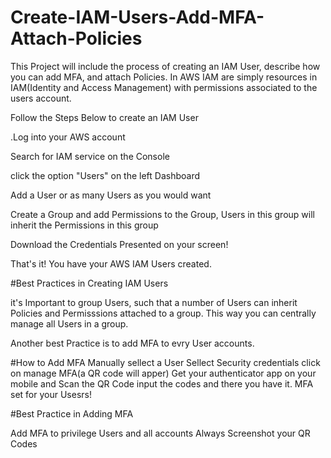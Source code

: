# Create-IAM-Users-Add-MFA-Attach-Policies
This Project will include the process of creating an IAM User, describe how you can add MFA, and attach Policies.
In AWS IAM are simply resources in IAM(Identity and Access Management) with permissions associated to the users account.


Follow the Steps Below to create an IAM User

.Log into your AWS account

Search for IAM service on the Console

click the option "Users" on the left Dashboard

Add a User or as many Users as you would want

Create a Group and add Permissions to the Group, Users in this group will inherit the Permissions in this group

Download the Credentials Presented on your screen!

That's it! You have your AWS IAM Users created.

#Best Practices in Creating IAM Users


it's Important to group Users, such that a number of Users can inherit Policies and Permisssions attached to a group. This way you can centrally manage all Users in a group.

Another best Practice is to add MFA to evry User accounts.

#How to Add MFA
Manually sellect a User
Sellect Security credentials
click on manage MFA(a QR code will apper)
Get your authenticator app on your mobile and Scan the QR Code
input the codes and there you have it.
MFA set for your Usesrs!

#Best Practice in Adding MFA

Add MFA to privilege Users and all accounts
Always Screenshot your QR Codes 


